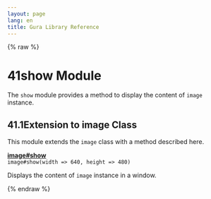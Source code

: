 ```yaml
---
layout: page
lang: en
title: Gura Library Reference
---
```


{% raw %}
<h1><span class="caption-index-1">41</span><a name="anchor-41"></a>show Module</h1>
<p>
The <code>show</code> module provides a method to display the content of <code>image</code> instance.
</p>
<h2><span class="caption-index-2">41.1</span><a name="anchor-41-1"></a>Extension to image Class</h2>
<p>
This module extends the <code>image</code> class with a method described here.
</p>
<p>
<div><strong style="text-decoration:underline">image#show</strong></div>
<div style="margin-bottom:1em"><code>image#show(width =&gt; 640, height =&gt; 480)</code></div>
Displays the content of <code>image</code> instance in a window.
</p>
<p />

{% endraw %}
